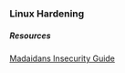 ### Linux Hardening

##### Resources
[Madaidans Insecurity Guide](https://madaidans-insecurities.github.io/guides/linux-hardening.html)